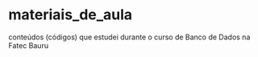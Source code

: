 # materiais_de_aula
conteúdos (códigos) que estudei durante o curso de Banco de Dados na Fatec Bauru
